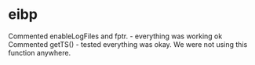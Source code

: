 # eibp

Commented enableLogFiles and fptr. - everything was working ok
Commented getTS() - tested everything was okay. We were not using this function anywhere.
